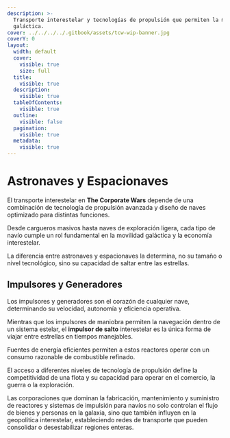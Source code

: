 ```yaml
---
description: >-
  Transporte interestelar y tecnologías de propulsión que permiten la movilidad
  galáctica.
cover: ../../../../.gitbook/assets/tcw-wip-banner.jpg
coverY: 0
layout:
  width: default
  cover:
    visible: true
    size: full
  title:
    visible: true
  description:
    visible: true
  tableOfContents:
    visible: true
  outline:
    visible: false
  pagination:
    visible: true
  metadata:
    visible: true
---
```


# Astronaves y Espacionaves

El transporte interestelar en **The Corporate Wars** depende de una combinación de tecnología de propulsión avanzada y diseño de naves optimizado para distintas funciones.

Desde cargueros masivos hasta naves de exploración ligera, cada tipo de navío cumple un rol fundamental en la movilidad galáctica y la economía interestelar.

La diferencia entre astronaves y espacionaves la determina, no su tamaño o nivel tecnológico, sino su capacidad de saltar entre las estrellas.

## Impulsores y Generadores

Los impulsores y generadores son el corazón de cualquier nave, determinando su velocidad, autonomía y eficiencia operativa.

Mientras que los impulsores de maniobra permiten la navegación dentro de un sistema estelar, el **impulsor de salto** interestelar es la única forma de viajar entre estrellas en tiempos manejables.

Fuentes de energía eficientes permiten a estos reactores operar con un consumo razonable de combustible refinado.

El acceso a diferentes niveles de tecnología de propulsión define la competitividad de una flota y su capacidad para operar en el comercio, la guerra o la exploración.

Las corporaciones que dominan la fabricación, mantenimiento y suministro de reactores y sistemas de impulsión para navíos no solo controlan el flujo de bienes y personas en la galaxia, sino que también influyen en la geopolítica interestelar, estableciendo redes de transporte que pueden consolidar o desestabilizar regiones enteras.
